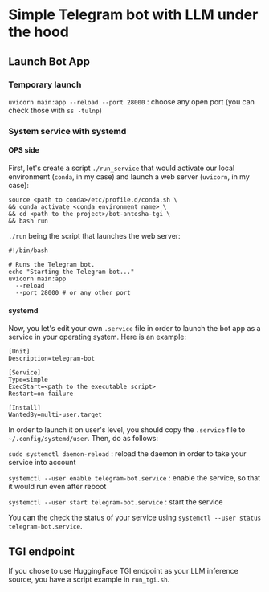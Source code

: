 # Simple Telegram bot with LLM under the hood 

## Launch Bot App

### Temporary launch

`uvicorn main:app --reload --port 28000` : choose any open port (you can check those with `ss -tulnp`)

### System service with systemd

#### OPS side

First, let's create a script `./run_service` that would activate our local environment (`conda`, in my case) and launch a web server (`uvicorn`, in my case):

```
source <path to conda>/etc/profile.d/conda.sh \
&& conda activate <conda environment name> \
&& cd <path to the project>/bot-antosha-tgi \
&& bash run
```

`./run` being the script that launches the web server:

```
#!/bin/bash

# Runs the Telegram bot.
echo "Starting the Telegram bot..."
uvicorn main:app
  --reload
  --port 28000 # or any other port
```

#### systemd

Now, you let's edit your own `.service` file in order to launch the bot app as a service in your operating system. Here is an example:

```
[Unit]
Description=telegram-bot

[Service]
Type=simple
ExecStart=<path to the executable script>
Restart=on-failure

[Install]
WantedBy=multi-user.target
```

In order to launch it on user's level, you should copy the `.service` file to `~/.config/systemd/user`. Then, do as follows:

`sudo systemctl daemon-reload` : reload the daemon in order to take your service into account

`systemctl --user enable telegram-bot.service` : enable the service, so that it would run even after reboot

`systemctl --user start telegram-bot.service` : start the service

You can the check the status of your service using `systemctl --user status telegram-bot.service`.


## TGI endpoint

If you chose to use HuggingFace TGI endpoint as your LLM inference source, you have a script example in `run_tgi.sh`.
